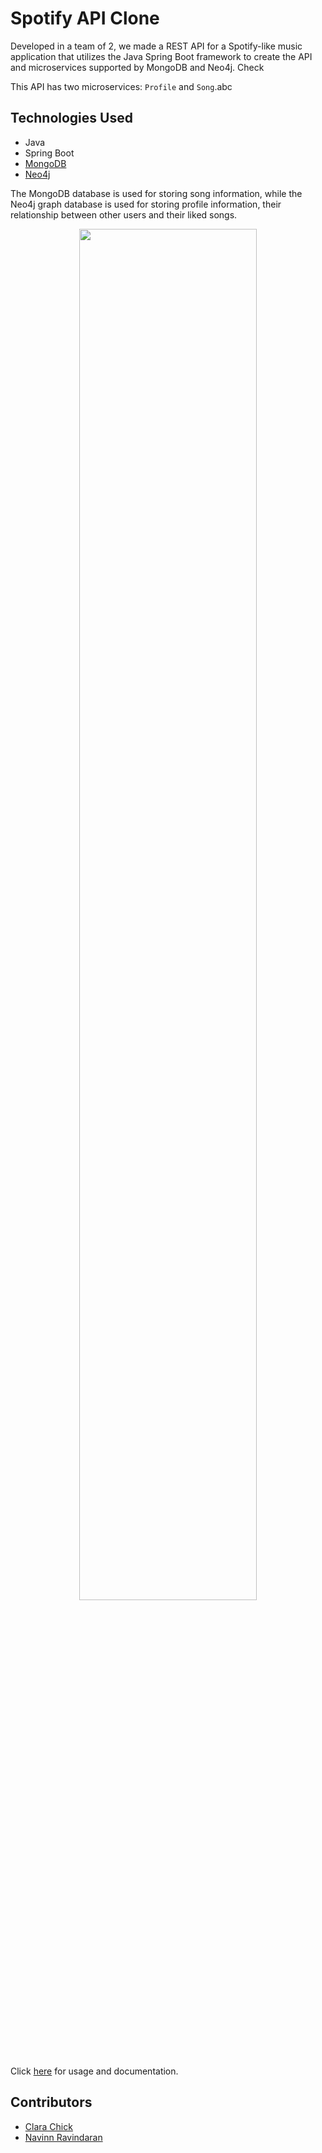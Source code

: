 # Spotify API Clone

Developed in a team of 2, we made a REST API for a Spotify-like music application that utilizes the Java Spring Boot framework to create the API and microservices supported by MongoDB and Neo4j. Check

This API has two microservices: `Profile` and `Song`.abc

## Technologies Used

- Java
- Spring Boot
- [MongoDB](https://www.mongodb.com/)
- [Neo4j](https://neo4j.com/)

The MongoDB database is used for storing song information, while the Neo4j graph database is used for storing profile information, their relationship between other users and their liked songs. 

<p align="center">
     <img width="75%" src="./neo4j.png"/>
</p>
   

Click [here](https://navn.me/spotify-api-clone) for usage and documentation.  

## Contributors
- [Clara Chick](https://clarachick.me/)
- [Navinn Ravindaran](https://navn.me/)

